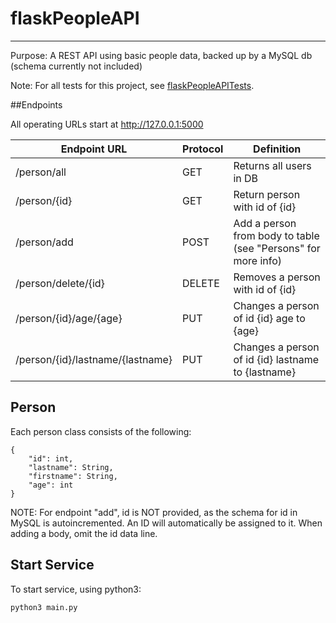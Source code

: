 # flaskPeopleAPI
-------

Purpose: A REST API using basic people data, backed up by a MySQL db (schema currently not included)

Note: For all tests for this project, see [flaskPeopleAPITests](https://github.com/aescalante027/flaskPeopleAPITests).

##Endpoints

All operating URLs start at http://127.0.0.1:5000

|Endpoint URL| Protocol | Definition|
|------------|----------|-----------|
|/person/all | GET      | Returns all users in DB |
|/person/{id}| GET      | Return person with id of {id} |
|/person/add | POST     | Add a person from body to table (see "Persons" for more info) |
|/person/delete/{id} | DELETE | Removes a person with id of {id} |
|/person/{id}/age/{age} | PUT | Changes a person of id {id} age to {age} |
|/person/{id}/lastname/{lastname} | PUT | Changes a person of id {id} lastname to {lastname} |

## Person

Each person class consists of the following:
```
{
	"id": int,
	"lastname": String,
	"firstname": String,
	"age": int
}
```
NOTE: For endpoint "add", id is NOT provided, as the schema for id in MySQL is autoincremented. An ID will automatically be assigned to it. When adding a body, omit the id data line.

## Start Service
To start service, using python3:

```
python3 main.py
```